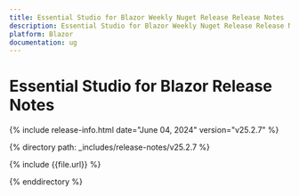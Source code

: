 ```yaml
---
title: Essential Studio for Blazor Weekly Nuget Release Release Notes  
description: Essential Studio for Blazor Weekly Nuget Release Release Notes  
platform: Blazor
documentation: ug
---
```


# Essential Studio for Blazor  Release Notes  

{% include release-info.html date="June 04, 2024"  version="v25.2.7" %}

{% directory path: _includes/release-notes/v25.2.7 %}

{% include {{file.url}} %}

{% enddirectory %}